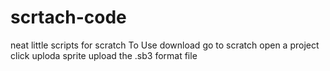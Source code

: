 # scrtach-code
neat little scripts for scratch
To Use
download
go to scratch 
open a project
click uploda sprite
upload the .sb3 format file
